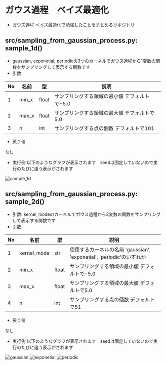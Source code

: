# ガウス過程　ベイズ最適化
* ガウス過程 ベイズ最適化で勉強したことをまとめるリポジトリ

## src/sampling_from_gaussian_process.py: sample_1d()
* gaussian, exponetial, periodicの3つのカーネルでガウス過程から1変数の関数をサンプリングして表示する関数です
* 引数

| No | 名前 | 型 | 説明 | 
| --- | --- | --- | --- |
| 1 | min_x | float | サンプリングする領域の最小値 デフォルトで-5.0 |
| 2 |  max_x | float |サンプリングする領域の最大値 デフォルトで5.0 |
| 3 |  n | int |サンプリングする点の個数 デフォルトで101 |
* 戻り値 

なし

* 実行例
以下のようなグラフが表示されます　seedは固定していないので実行のたびに違う表示がされます

![sample_1d](https://user-images.githubusercontent.com/80816547/132398592-4ae1dacb-02a4-4d9f-a212-1cf32b703c20.png)

## src/sampling_from_gaussian_process.py: sample_2d()
* 引数: kernel_modeのカーネルでガウス過程から2変数の関数をサンプリングして表示する関数です
* 引数

| No | 名前 | 型 | 説明 | 
| --- | --- | --- | --- |
| 1 | kernel_mode | str | 使用するカーネルの名前 'gaussian', 'exponetial', 'periodic'のいずれか |
| 2 | min_x | float | サンプリングする領域の最小値 デフォルトで-5.0 |
| 3 |  max_x | float |サンプリングする領域の最大値 デフォルトで5.0 |
| 4 |  n | int |サンプリングする点の個数 デフォルトで51 |

* 戻り値 

なし

* 実行例
以下のようなグラフが表示されます　seedは固定していないので実行のたびに違う表示がされます

![gaussian](https://user-images.githubusercontent.com/80816547/132399188-7c1d684a-5900-4c5b-862e-a5fc3ec08e50.png)
![exponetial](https://user-images.githubusercontent.com/80816547/132399362-eceec563-03b5-4ae4-a203-e048ba571082.png)
![periodic](https://user-images.githubusercontent.com/80816547/132399443-63c4376e-a223-4161-ad92-b80af8ca794c.png)
